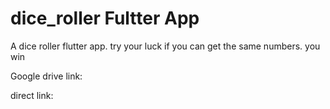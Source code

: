 # dice_roller Fultter App

A dice roller flutter app. try your luck if you can get the same numbers. you win

Google drive link: 

direct link: 
